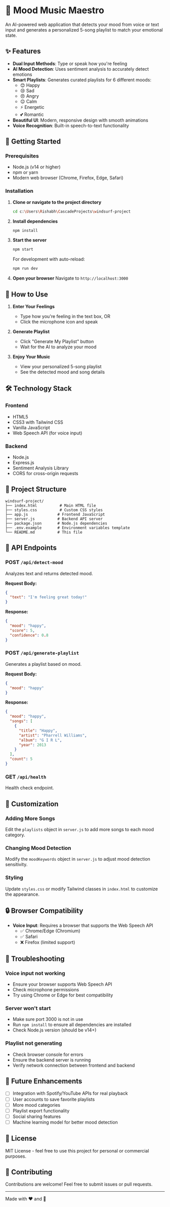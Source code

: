 # 🎵 Mood Music Maestro

An AI-powered web application that detects your mood from voice or text input and generates a personalized 5-song playlist to match your emotional state.

## ✨ Features

- **Dual Input Methods**: Type or speak how you're feeling
- **AI Mood Detection**: Uses sentiment analysis to accurately detect emotions
- **Smart Playlists**: Generates curated playlists for 6 different moods:
  - 😊 Happy
  - 😢 Sad
  - 😠 Angry
  - 😌 Calm
  - ⚡ Energetic
  - 💕 Romantic
- **Beautiful UI**: Modern, responsive design with smooth animations
- **Voice Recognition**: Built-in speech-to-text functionality

## 🚀 Getting Started

### Prerequisites

- Node.js (v14 or higher)
- npm or yarn
- Modern web browser (Chrome, Firefox, Edge, Safari)

### Installation

1. **Clone or navigate to the project directory**
   ```bash
   cd c:\Users\Rishabh\CascadeProjects\windsurf-project
   ```

2. **Install dependencies**
   ```bash
   npm install
   ```

3. **Start the server**
   ```bash
   npm start
   ```

   For development with auto-reload:
   ```bash
   npm run dev
   ```

4. **Open your browser**
   Navigate to `http://localhost:3000`

## 📖 How to Use

1. **Enter Your Feelings**
   - Type how you're feeling in the text box, OR
   - Click the microphone icon and speak

2. **Generate Playlist**
   - Click "Generate My Playlist" button
   - Wait for the AI to analyze your mood

3. **Enjoy Your Music**
   - View your personalized 5-song playlist
   - See the detected mood and song details

## 🛠️ Technology Stack

### Frontend
- HTML5
- CSS3 with Tailwind CSS
- Vanilla JavaScript
- Web Speech API (for voice input)

### Backend
- Node.js
- Express.js
- Sentiment Analysis Library
- CORS for cross-origin requests

## 📁 Project Structure

```
windsurf-project/
├── index.html          # Main HTML file
├── styles.css          # Custom CSS styles
├── app.js             # Frontend JavaScript
├── server.js          # Backend API server
├── package.json       # Node.js dependencies
├── .env.example       # Environment variables template
└── README.md          # This file
```

## 🔧 API Endpoints

### POST `/api/detect-mood`
Analyzes text and returns detected mood.

**Request Body:**
```json
{
  "text": "I'm feeling great today!"
}
```

**Response:**
```json
{
  "mood": "happy",
  "score": 5,
  "confidence": 0.8
}
```

### POST `/api/generate-playlist`
Generates a playlist based on mood.

**Request Body:**
```json
{
  "mood": "happy"
}
```

**Response:**
```json
{
  "mood": "happy",
  "songs": [
    {
      "title": "Happy",
      "artist": "Pharrell Williams",
      "album": "G I R L",
      "year": 2013
    }
  ],
  "count": 5
}
```

### GET `/api/health`
Health check endpoint.

## 🎨 Customization

### Adding More Songs
Edit the `playlists` object in `server.js` to add more songs to each mood category.

### Changing Mood Detection
Modify the `moodKeywords` object in `server.js` to adjust mood detection sensitivity.

### Styling
Update `styles.css` or modify Tailwind classes in `index.html` to customize the appearance.

## 🔒 Browser Compatibility

- **Voice Input**: Requires a browser that supports the Web Speech API
  - ✅ Chrome/Edge (Chromium)
  - ✅ Safari
  - ❌ Firefox (limited support)

## 🐛 Troubleshooting

### Voice input not working
- Ensure your browser supports Web Speech API
- Check microphone permissions
- Try using Chrome or Edge for best compatibility

### Server won't start
- Make sure port 3000 is not in use
- Run `npm install` to ensure all dependencies are installed
- Check Node.js version (should be v14+)

### Playlist not generating
- Check browser console for errors
- Ensure the backend server is running
- Verify network connection between frontend and backend

## 🚀 Future Enhancements

- [ ] Integration with Spotify/YouTube APIs for real playback
- [ ] User accounts to save favorite playlists
- [ ] More mood categories
- [ ] Playlist export functionality
- [ ] Social sharing features
- [ ] Machine learning model for better mood detection

## 📝 License

MIT License - feel free to use this project for personal or commercial purposes.

## 🤝 Contributing

Contributions are welcome! Feel free to submit issues or pull requests.

---

Made with ❤️ and 🎵
